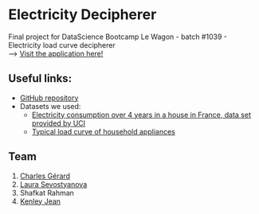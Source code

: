 # Electricity Decipherer

Final project for DataScience Bootcamp Le Wagon - batch #1039 - Electricity load curve decipherer  
--> [Visit the application here!](https://charlgd-electricity-decipherer-webapp-v2-interface-4anuwn.streamlit.app/)

## Useful links:
- [GitHub repository](https://github.com/charlgd/electricity-decipherer)
- Datasets we used:
  - [Electricity consumption over 4 years in a house in France, data set provided by UCI](https://archive.ics.uci.edu/ml/datasets/individual+household+electric+power+consumption)
  - [Typical load curve of household appliances](https://www.kaggle.com/datasets/ecoco2/household-appliances-power-consumption)

## Team
1. [Charles Gérard](https://github.com/charlgd)
2. [Laura Sevostyanova](https://github.com/SvLaura)
3. Shafkat Rahman
4. [Kenley Jean](https://github.com/jkenley)
